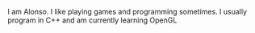 I am Alonso.
I like playing games and programming sometimes.
I usually program in C++ and am currently learning OpenGL

